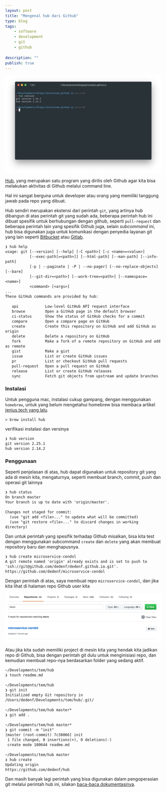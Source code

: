```yaml
---
layout: post
title: "Mengenal hub dari Github"
type: blog
tags: 
    - software
    - development
    - git
    - github
    
description: ""
publish: true
---
```


![](/public/images/posts/hub.jpg)

[Hub](https://hub.github.com/), yang merupakan satu program yang dirilis oleh Github agar kita bisa melakukan aktivitas di Github melalui command line.

Hal ini sangat berguna untuk developer atau orang yang memiliki tanggung jawab pada repo yang dibuat.

Hub sendiri merupakan ekstensi dari perintah `git`, yang artinya hub dibangun di atas perintah git yang sudah ada, beberapa perintah hub ini dibuat spesifik untuk berhubungan dengan github, seperti `pull-request` dan beberapa perintah lain yang spesifik Github juga, selain _subcommand_ ini, hub bisa digunakan juga untuk komunikasi dengan penyedia layanan git yang lain seperti [Bitbucket](https://bitbucket.org/) atau [Gitlab](https://gitlab.com/).

<!--more-->

```shell
❯ hub help
usage: git [--version] [--help] [-C <path>] [-c <name>=<value>]
           [--exec-path[=<path>]] [--html-path] [--man-path] [--info-path]
           [-p | --paginate | -P | --no-pager] [--no-replace-objects] [--bare]
           [--git-dir=<path>] [--work-tree=<path>] [--namespace=<name>]
           <command> [<args>]
...
These GitHub commands are provided by hub:

   api            Low-level GitHub API request interface
   browse         Open a GitHub page in the default browser
   ci-status      Show the status of GitHub checks for a commit
   compare        Open a compare page on GitHub
   create         Create this repository on GitHub and add GitHub as origin
   delete         Delete a repository on GitHub
   fork           Make a fork of a remote repository on GitHub and add as remote
   gist           Make a gist
   issue          List or create GitHub issues
   pr             List or checkout GitHub pull requests
   pull-request   Open a pull request on GitHub
   release        List or create GitHub releases
   sync           Fetch git objects from upstream and update branches
```



### Instalasi
Untuk pengguna mac, instalasi cukup gampang, dengan menggunakan `homebrew`, untuk yang belum mengetahui homebrew bisa membaca artikel [jenius.tech yang lalu](https://jenius.tech/2018/01/11/hipster-commit/).

```shell
> brew install hub
```
verifikasi instalasi dan versinya

```shell
❯ hub version
git version 2.25.1
hub version 2.14.2
```

### Penggunaan
Seperti penjelasan di atas, hub dapat digunakan untuk repository git yang ada di mesin kita, mengaturnya, seperti membuat branch, commit, push dan operasi git lainnya

```shell
❯ hub status
On branch master
Your branch is up to date with 'origin/master'.

Changes not staged for commit:
  (use "git add <file>..." to update what will be committed)
  (use "git restore <file>..." to discard changes in working directory)
```

Dan untuk perintah yang spesifik terhadap Github misalkan, bisa kita test dengan menggunakan subcommand `create` dan `delete` yang akan membuat repository baru dan menghapusnya.

```shell
❯ hub create microservice-cendol
A git remote named 'origin' already exists and is set to push to 'ssh://git@github.com/dedenf/dedenf.github.io.git'.
https://github.com/dedenf/microservice-cendol
```
Dengan perintah di atas, saya membuat repo `microservice-cendol`, dan jika kita lihat di halaman repo Github user kita

![](/public/images/posts/hub-create.jpg)

Atau jika kita sudah memiliki project di mesin kita yang hendak kita jadikan repo di Github, bisa dengan perintah git dulu untuk menginisiasi repo, dan kemudian membuat repo-nya berdasarkan folder yang sedang aktif.

```shell
~/Developments/tem/hub
❯ touch readme.md

~/Developments/tem/hub
❯ git init
Initialized empty Git repository in /Users/dedenf/Developments/tem/hub/.git/

~/Developments/tem/hub master*
❯ git add .

~/Developments/tem/hub master*
❯ git commit -m "init"
[master (root-commit) 7c38066] init
 1 file changed, 0 insertions(+), 0 deletions(-)
 create mode 100644 readme.md

~/Developments/tem/hub master
❯ hub create
Updating origin
https://github.com/dedenf/hub
```

Dan masih banyak lagi perintah yang bisa digunakan dalam pengoperasian git melalui perintah hub ini, silakan [baca-baca dokumentasinya](https://hub.github.com/hub.1.html).